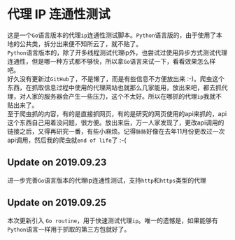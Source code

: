 # 代理 IP 连通性测试
这是一个`Go`语言版本的代理`ip`连通性测试脚本。`Python`语言版的，由于使用了本地的公共类，拆分出来便不知所云了，就不贴了。</br>
`Python`语言版本的，除了开多线程测试代理ip外，也尝试过使用异步方式测试代理连通性，但是哪一种方式都不够快，所以拿`Go`语言来试一下，看看效果怎么样吧。</br>
好久没有更新过`GitHub`了，不是懒了，而是有些信息不方便放出来 :-)。爬虫这个东西，在抓取信息过程中使用的代理网站也就那么几家能用，放出来吧，都去抓代理，对人家的服务器会产生一些压力，这个不太好。所以在哪抓的代理`ip`我就不贴出来了。</br>
至于爬虫抓的内容，有的是直接抓网页，有的是研究的网页使用的api来抓的，api这个东西自己用着没问题，很方便。放出来后，万一人家发现了，更改api调用的链接之后，又得再研究一番，有些小麻烦。记得`脉脉`好像在去年11月份更改过一次api调用，然后我的爬虫就`end of life`了 :-(</br>
## Update on 2019.09.23
进一步完善`Go`语言版本的代理ip连通性测试，支持`http`和`https`类型的代理
## Update on 2019.09.25
本次更新引入 `Go routine`，用于快速测试代理`ip`。唯一的遗憾是，如果能够有`Python`语言一样用于抓取的第三方包就好了。
